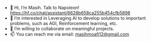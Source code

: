 - 👋 Hi, I’m Masih. Talk to Napoleon! https://hf.co/chat/assistant/6628b658ca255b454cfb5898
- 👀 I’m interested in Leveraging AI to develop solutions to important problems, such as AGI, Reinforcement learning, etc.
- 💞️ I’m willing to collaborate on meaningful projects.
- 📫 You can reach me via email: masihmoafi12@gmail.com

<!---
MasihMoafi/MasihMoafi is a ✨ special ✨ repository because its `README.md` (this file) appears on your GitHub profile.
You can click the Preview link to take a look at your changes.
--->
